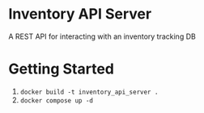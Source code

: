 # Inventory API Server

A REST API for interacting with an inventory tracking DB

# Getting Started

1. `docker build -t inventory_api_server .`
2. `docker compose up -d`